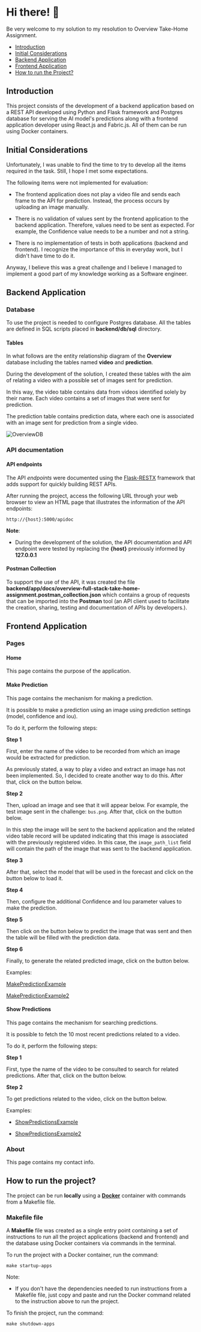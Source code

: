 # Hi there! 👋

Be very welcome to my solution to my resolution to Overview Take-Home Assignment.

- [Introduction](#introduction)
- [Initial Considerations](#initial-considerations)
- [Backend Application](#backend-application)
- [Frontend Application](#frontend-application)
- [How to run the Project?](#how-to-run-the-project)


## Introduction

This project consists of the development of a backend application based on a REST API developed using Python and Flask framework and Postgres database for serving the AI model's predictions along with a frontend application developer using React.js and Fabric.js. All of them can be run using Docker containers.

## Initial Considerations

Unfortunately, I was unable to find the time to try to develop all the items required in the task. Still, I hope I met some expectations.

The following items were not implemented for evaluation:

- The frontend application does not play a video file and sends each frame to the API for prediction. Instead, the process occurs by uploading an image manually.

- There is no validation of values sent by the frontend application to the backend application. Therefore, values need to be sent as expected. For example, the Confidence value needs to be a number and not a string.

- There is no implementation of tests in both applications (backend and frontend). I recognize the importance of this in everyday work, but I didn't have time to do it.

Anyway, I believe this was a great challenge and I believe I managed to implement a good part of my knowledge working as a Software engineer.

## Backend Application

### Database

To use the project is needed to configure Postgres database. All the tables are defined in SQL scripts placed in **backend/db/sql** directory.

#### Tables

In what follows are the entity relationship diagram of the **Overview** database including the tables named **video** and **prediction**.

During the development of the solution, I created these tables with the aim of relating a video with a possible set of images sent for prediction.

In this way, the video table contains data from videos identified solely by their name. Each video contains a set of images that were sent for prediction.

The prediction table contains prediction data, where each one is associated with an image sent for prediction from a single video.

![OverviewDB](backend/app/docs/OverviewDB.drawio.png)

### API documentation

#### API endpoints

The API *endpoints* were documented using the [Flask-RESTX](https://flask-restx.readthedocs.io/en/latest/) framework that adds support for quickly building REST APIs.

After running the project, access the following URL through your web browser to view an HTML page that illustrates the information of the API endpoints:

```
http://{host}:5000/apidoc
```

**Note**:

- During the development of the solution, the API documentation and API endpoint were tested by replacing the **{host}** previously informed by **127.0.0.1**

#### Postman Collection

To support the use of the API, it was created the file **backend/app/docs/overview-full-stack-take-home-assignment.postman_collection.json** which contains a group of requests that can be imported into the **Postman** tool (an API client used to facilitate the creation, sharing, testing and documentation of APIs by developers.).

## Frontend Application

### Pages

#### Home

This page contains the purpose of the application.

#### Make Prediction

This page contains the mechanism for making a prediction.

It is possible to make a prediction using an image using prediction settings (model, confidence and iou).

To do it, perform the following steps:

**Step 1**

First, enter the name of the video to be recorded from which an image would be extracted for prediction.

As previously stated, a way to play a video and extract an image has not been implemented. So, I decided to create another way to do this. After that, click on the button below.

**Step 2**

Then, upload an image and see that it will appear below. For example, the test image sent in the challenge: `bus.png`. After that, click on the button below.

In this step the image will be sent to the backend application and the related video table record will be updated indicating that this image is associated with the previously registered video. In this case, the `image_path_list` field will contain the path of the image that was sent to the backend application.

**Step 3**

After that, select the model that will be used in the forecast and click on the button below to load it.

**Step 4**

Then, configure the additional Confidence and Iou parameter values to make the prediction.

**Step 5**

Then click on the button below to predict the image that was sent and then the table will be filled with the prediction data.

**Step 6**

Finally, to generate the related predicted image, click on the button below.

Examples:

[MakePredictionExample](backend/app/docs/MakePredictionExample.pdf)

[MakePredictionExample2](backend/app/docs/MakePredictionExample2.pdf)

#### Show Predictions

This page contains the mechanism for searching predictions.

It is possible to fetch the 10 most recent predictions related to a video.

To do it, perform the following steps:

**Step 1**

First, type the name of the video to be consulted to search for related predictions. After that, click on the button below.

**Step 2**

To get predictions related to the video, click on the button below.

Examples:

- [ShowPredictionsExample](backend/app/docs/ShowPredictionsExample.pdf)

- [ShowPredictionsExample2](backend/app/docs/ShowPredictionsExample2.pdf)

### About

This page contains my contact info.

## How to run the project?

The project can be run **locally** using a [**Docker**](https://www.docker.com/) container with commands from a Makefile file.

### Makefile file

A **Makefile** file was created as a single entry point containing a set of instructions to run all the project applications (backend and frontend) and the database using Docker containers via commands in the terminal.

To run the project with a Docker container, run the command:

```
make startup-apps
```

Note:

- If you don't have the dependencies needed to run instructions from a Makefile file, just copy and paste and run the Docker command related to the instruction above to run the project.

To finish the project, run the command:

```
make shutdown-apps
```